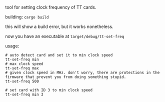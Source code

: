tool for setting clock frequency of TT cards.

building:
`cargo build`

this will show a build error, but it works nonetheless.

now you have an executable at `target/debug/tt-set-freq`

usage:
```
# auto detect card and set it to min clock speed
tt-set-freq min
# max clock speed
tt-set-freq max
# given clock speed in MHz. don't worry, there are protections in the firmware that prevent you from doing something stupid.
tt-set-freq 500

# set card with ID 3 to min clock speed
tt-set-freq min 3
```
